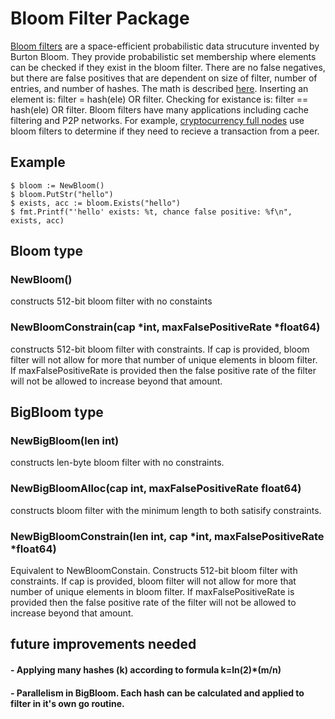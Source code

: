 # Bloom Filter Package
[Bloom filters](https://dl.acm.org/doi/10.1145/362686.362692) are a space-efficient probabilistic data strucuture invented by Burton Bloom. They provide probabilistic set membership where elements can be checked if they exist in the bloom filter. There are no false negatives, but there are false positives that are dependent on size of filter, number of entries, and number of hashes. The math is described [here](https://brilliant.org/wiki/bloom-filter/). Inserting an element is: filter = hash(ele) OR filter. Checking for existance is: filter == hash(ele) OR filter. Bloom filters have many applications including cache filtering and P2P networks. For example, [cryptocurrency full nodes](https://github.com/bitcoin/bitcoin/blob/master/src/leveldb/util/bloom.cc) use bloom filters to determine if they need to recieve a transaction from a peer.
## Example
```
$ bloom := NewBloom()
$ bloom.PutStr("hello")
$ exists, acc := bloom.Exists("hello")
$ fmt.Printf("'hello' exists: %t, chance false positive: %f\n", exists, acc)
```
## Bloom type

### NewBloom()
constructs 512-bit bloom filter with no constaints

### NewBloomConstrain(cap *int, maxFalsePositiveRate *float64)
constructs 512-bit bloom filter with constraints. If cap is provided, bloom filter will not allow for more that number of unique elements in bloom filter. If maxFalsePositiveRate is provided then the false positive rate of the filter will not be allowed to increase beyond that amount. 

## BigBloom type

### NewBigBloom(len int)
constructs len-byte bloom filter with no constraints.

### NewBigBloomAlloc(cap int, maxFalsePositiveRate float64)
constructs bloom filter with the minimum length to both satisify constraints. 

### NewBigBloomConstrain(len int, cap *int, maxFalsePositiveRate *float64)
Equivalent to NewBloomConstain. Constructs 512-bit bloom filter with constraints. If cap is provided, bloom filter will not allow for more that number of unique elements in bloom filter. If maxFalsePositiveRate is provided then the false positive rate of the filter will not be allowed to increase beyond that amount.

## future improvements needed
#### - Applying many hashes (k) according to formula k=ln(2)*(m/n)
#### - Parallelism in BigBloom. Each hash can be calculated and applied to filter in it's own go routine.